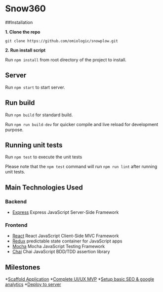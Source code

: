 # Snow360


##Installation

**1. Clone the repo**

    git clone https://github.com/omiologic/snowplow.git

**2. Run install script**

Run `npm install` from root directory of the project to install.


## Server

Run `npm start` to start server.


## Run build

Run `npm build` for standard build.

Run `npm run build-dev` for quicker compile and live reload for development purpose.


## Running unit tests

Run `npm test` to execute the unit tests

Please note that the `npm test` command will run `npm run lint` after running unit tests.


## Main Technologies Used

### Backend
* [Express](http://expressjs.com) Express JavaScript Server-Side Framework

### Frontend
* [React](https://facebook.github.io/react/) React JavaScript Client-Side MVC Framework
* [Redux](http://redux.js.org/) predictable state container for JavaScript apps
* [Mocha](https://mochajs.org/) Mocha JavaScript Testing Framework
* [Chai](http://chaijs.com/) Chai JavaScript BDD/TDD assertion library


## Milestones

*[Scaffold Application](https://github.com/omiologic/snowplow/milestone/2)
*[Complete UI/UX MVP](https://github.com/omiologic/snowplow/milestone/1)
*[Setup basic SEO & google analytics](https://github.com/omiologic/snowplow/milestone/3)
*[Deploy to server ](https://github.com/omiologic/snowplow/milestone/4)
